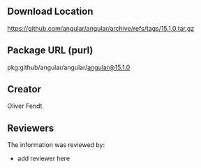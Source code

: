 ## Download Location

https://github.com/angular/angular/archive/refs/tags/15.1.0.tar.gz

## Package URL (purl)

pkg:github/angular/angular/angular@15.1.0

## Creator

Oliver Fendt

## Reviewers

The information was reviewed by:

* add reviewer here
